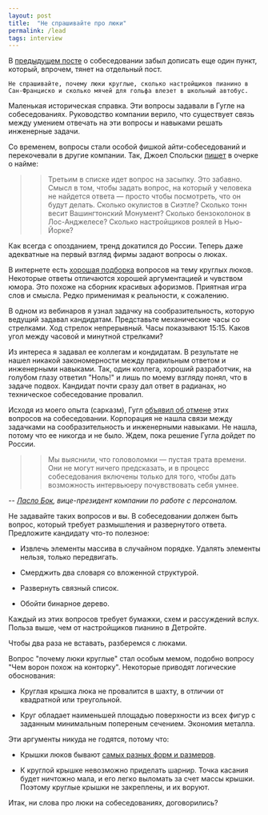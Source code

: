 ```yaml
---
layout: post
title:  "Не спрашивайте про люки"
permalink: /lead
tags: interview
---
```


В [предыдущем посте](/how-to-interview) о собеседовании забыл дописать
еще один пункт, который, впрочем, тянет на отдельный пост.

~~~
Не спрашивайте, почему люки круглые, сколько настройщиков пианино в
Сан-Франциско и сколько мячей для гольфа влезет в школьный автобус.
~~~

Маленькая историческая справка. Эти вопросы задавали в Гугле на
собеседованиях. Руководство компании верило, что существует связь
между умением отвечать на эти вопросы и навыками решать инженерные
задачи.

Со временем, вопросы стали особой фишкой айти-собеседований и
перекочевали в другие компании. Так, Джоел Спольски
[пишет](http://russian.joelonsoftware.com/Articles/Interviewing.html)
в очерке о найме:

>> Третьим в списке идет вопрос на засыпку. Это забавно. Смысл в том,
чтобы задать вопрос, на который у человека не найдется ответа — просто
чтобы посмотреть, что он будут делать. Сколько окулистов в Сиэтле?
Сколько тонн весит Вашингтонский Монумент? Сколько бензоколонок в
Лос-Анджелесе? Сколько настройщиков роялей в Нью-Йорке?

Как всегда с опозданием, тренд докатился до России. Теперь даже
адекватные на первый взгляд фирмы задают вопросы о люках.

В интернете есть [хорошая подборка](http://geektimes.ru/post/87239/)
вопросов на тему круглых люков. Некоторые ответы отличаются хорошей
аргументацией и чувством юмора. Это похоже на сборник красивых
афоризмов. Приятная игра слов и смысла. Редко применимая к реальности,
к сожалению.

В одном из вебинаров я узнал задачку на сообразительность, которую
ведущий задавал кандидатам. Представьте механические часы со
стрелками. Ход стрелок непрерывный. Часы показывают 15:15. Каков угол
между часовой и минутной стрелками?

Из интереса я задавал ее коллегам и кондидатам. В результате не нашел
никакой закономерности между правильным ответом и инженерными
навыками. Так, один коллега, хороший разработчик, на голубом глазу
ответил "Ноль!" и лишь по моему взгляду понял, что в задаче
подвох. Кандидат почти сразу дал ответ в радианах, но техническое
собеседование провалил.

Исходя из моего опыта (сарказм), Гугл
[объявил об отмене](http://habrahabr.ru/post/184008/) этих вопросов на
собеседовании. Корпорация не нашла связи между задачками на
сообразительность и инженерными навыками. Не нашла, потому что ее
никогда и не было. Ждем, пока решение Гугла дойдет по России.

>> Мы выяснили, что головоломки — пустая трата времени. Они не могут
ничего предсказать, и в процесс собеседования включены только для
того, чтобы дать возможность интервьюеру почувствовать себя умнее.

*-- [Ласло Бок][laslo], вице-президент компании по работе с персоналом.*

Не задавайте таких вопросов и вы. В собеседовании должен быть вопрос,
который требует размышления и развернутого ответа. Предложите
кандидату что-то полезное:

- Извлечь элементы массива в случайном порядке. Удалять элементы
  нельзя, только передвигать.

- Смерджить два словаря со вложенной структурой.

- Развернуть связный список.

- Обойти бинарное дерево.

Каждый из этих вопросов требует бумажки, схем и рассуждений
вслух. Польза выше, чем от настройщиков пианино в Детройте.

Чтобы два раза не вставать, разберемся с люками.

Вопрос "почему люки круглые" стал особым мемом, подобно вопросу "Чем
ворон похож на конторку". Некоторые приводят логические обоснования:

- Круглая крышка люка не провалится в шахту, в отличии от квадратной
  или треугольной.

- Круг обладает наименьшей площадью поверхности из всех фигур с
  заданным минимальным попереным сечением. Экономия металла.

Эти аргументы никуда не годятся, потому что:

- Крышки люков бывают [самых разных форм и размеров][google-images].

- К круглой крышке невозможно приделать шарнир. Точка касания будет
  ничтожно мала, и его легко выломать за счет массы крышки. Поэтому
  круглые крышки не закреплены, и их воруют.

Итак, ни слова про люки на собеседованиях, договорились?

[laslo]: http://www.nytimes.com/2013/06/20/business/in-head-hunting-big-data-may-not-be-such-a-big-deal.html
[google-images]: https://www.google.ru/search?q=square+triangle+manhole+cover&newwindow=1&biw=1440&bih=962&tbm=isch
